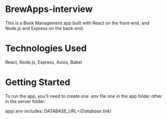 # BrewApps-interview

This is a Book Management app built with React on the front-end, and Node.js and Express on the back-end.

# Technologies Used

React,
Node.js,
Express,
Axios,
Babel

# Getting Started
To run the app, you'll need to create one .env file one in the app folder other in the server folder:

app/.env includes:
DATABASE_URL=/*Database link*/

